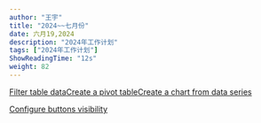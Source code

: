 ```yaml
---
author: "王宇"
title: "2024~~七月份"
date: 六月19,2024
description: "2024年工作计划"
tags: ["2024年工作计划"]
ShowReadingTime: "12s"
weight: 82
---
```

[Filter table data](#)[Create a pivot table](#)[Create a chart from data series](#)

[Configure buttons visibility](/users/tfac-settings.action)